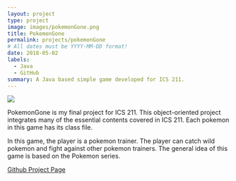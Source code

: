 ```yaml
---
layout: project
type: project
image: images/pokemonGone.png
title: PokemonGone
permalink: projects/pokemonGone
# All dates must be YYYY-MM-DD format!
date: 2018-05-02
labels:
  - Java
  - GitHub
summary: A Java based simple game developed for ICS 211.
---
```


<img class="ui image" src="{{ site.baseurl }}/images/GUI.png">

PokemonGone is my final project for ICS 211. This object-oriented project integrates many of the essential contents covered in ICS 211. Each pokemon in this game has its class file.

In this game, the player is a pokemon trainer. The player can catch wild pokemon and fight against other pokemon trainers. The general idea of this game is based on the Pokemon series.

[Github Project Page](https://github.com/yuhanj/s18-a9-pokemon-gui-yuhanj)

